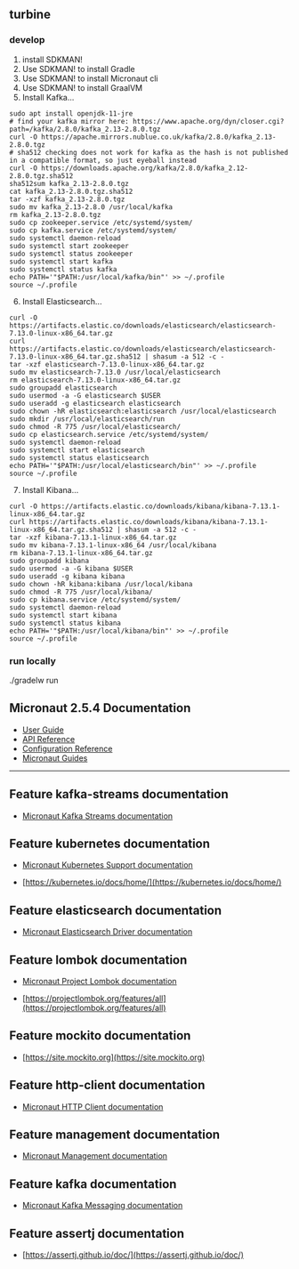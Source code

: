 ## turbine

### develop

1. install SDKMAN!
1. Use SDKMAN! to install Gradle
1. Use SDKMAN! to install Micronaut cli
1. Use SDKMAN! to install GraalVM
1. Install Kafka...
```shell
sudo apt install openjdk-11-jre
# find your kafka mirror here: https://www.apache.org/dyn/closer.cgi?path=/kafka/2.8.0/kafka_2.13-2.8.0.tgz
curl -O https://apache.mirrors.nublue.co.uk/kafka/2.8.0/kafka_2.13-2.8.0.tgz
# sha512 checking does not work for kafka as the hash is not published in a compatible format, so just eyeball instead
curl -O https://downloads.apache.org/kafka/2.8.0/kafka_2.12-2.8.0.tgz.sha512
sha512sum kafka_2.13-2.8.0.tgz
cat kafka_2.13-2.8.0.tgz.sha512
tar -xzf kafka_2.13-2.8.0.tgz
sudo mv kafka_2.13-2.8.0 /usr/local/kafka
rm kafka_2.13-2.8.0.tgz
sudo cp zookeeper.service /etc/systemd/system/
sudo cp kafka.service /etc/systemd/system/
sudo systemctl daemon-reload
sudo systemctl start zookeeper
sudo systemctl status zookeeper
sudo systemctl start kafka
sudo systemctl status kafka
echo PATH='"$PATH:/usr/local/kafka/bin"' >> ~/.profile
source ~/.profile
```
6. Install Elasticsearch...
```shell
curl -O https://artifacts.elastic.co/downloads/elasticsearch/elasticsearch-7.13.0-linux-x86_64.tar.gz
curl https://artifacts.elastic.co/downloads/elasticsearch/elasticsearch-7.13.0-linux-x86_64.tar.gz.sha512 | shasum -a 512 -c -
tar -xzf elasticsearch-7.13.0-linux-x86_64.tar.gz
sudo mv elasticsearch-7.13.0 /usr/local/elasticsearch
rm elasticsearch-7.13.0-linux-x86_64.tar.gz
sudo groupadd elasticsearch
sudo usermod -a -G elasticsearch $USER
sudo useradd -g elasticsearch elasticsearch
sudo chown -hR elasticsearch:elasticsearch /usr/local/elasticsearch
sudo mkdir /usr/local/elasticsearch/run
sudo chmod -R 775 /usr/local/elasticsearch/
sudo cp elasticsearch.service /etc/systemd/system/
sudo systemctl daemon-reload
sudo systemctl start elasticsearch
sudo systemctl status elasticsearch
echo PATH='"$PATH:/usr/local/elasticsearch/bin"' >> ~/.profile
source ~/.profile
```
7. Install Kibana...
```shell
curl -O https://artifacts.elastic.co/downloads/kibana/kibana-7.13.1-linux-x86_64.tar.gz
curl https://artifacts.elastic.co/downloads/kibana/kibana-7.13.1-linux-x86_64.tar.gz.sha512 | shasum -a 512 -c -
tar -xzf kibana-7.13.1-linux-x86_64.tar.gz
sudo mv kibana-7.13.1-linux-x86_64 /usr/local/kibana
rm kibana-7.13.1-linux-x86_64.tar.gz
sudo groupadd kibana
sudo usermod -a -G kibana $USER
sudo useradd -g kibana kibana
sudo chown -hR kibana:kibana /usr/local/kibana
sudo chmod -R 775 /usr/local/kibana/
sudo cp kibana.service /etc/systemd/system/
sudo systemctl daemon-reload
sudo systemctl start kibana
sudo systemctl status kibana
echo PATH='"$PATH:/usr/local/kibana/bin"' >> ~/.profile
source ~/.profile
```

### run locally

./gradelw run


## Micronaut 2.5.4 Documentation

- [User Guide](https://docs.micronaut.io/2.5.4/guide/index.html)
- [API Reference](https://docs.micronaut.io/2.5.4/api/index.html)
- [Configuration Reference](https://docs.micronaut.io/2.5.4/guide/configurationreference.html)
- [Micronaut Guides](https://guides.micronaut.io/index.html)
---

## Feature kafka-streams documentation

- [Micronaut Kafka Streams documentation](https://micronaut-projects.github.io/micronaut-kafka/latest/guide/index.html#kafkaStream)

## Feature kubernetes documentation

- [Micronaut Kubernetes Support documentation](https://micronaut-projects.github.io/micronaut-kubernetes/latest/guide/index.html)

- [https://kubernetes.io/docs/home/](https://kubernetes.io/docs/home/)

## Feature elasticsearch documentation

- [Micronaut Elasticsearch Driver documentation](https://micronaut-projects.github.io/micronaut-elasticsearch/latest/guide/index.html)

## Feature lombok documentation

- [Micronaut Project Lombok documentation](https://docs.micronaut.io/latest/guide/index.html#lombok)

- [https://projectlombok.org/features/all](https://projectlombok.org/features/all)

## Feature mockito documentation

- [https://site.mockito.org](https://site.mockito.org)

## Feature http-client documentation

- [Micronaut HTTP Client documentation](https://docs.micronaut.io/latest/guide/index.html#httpClient)

## Feature management documentation

- [Micronaut Management documentation](https://docs.micronaut.io/latest/guide/index.html#management)

## Feature kafka documentation

- [Micronaut Kafka Messaging documentation](https://micronaut-projects.github.io/micronaut-kafka/latest/guide/index.html)

## Feature assertj documentation

- [https://assertj.github.io/doc/](https://assertj.github.io/doc/)

